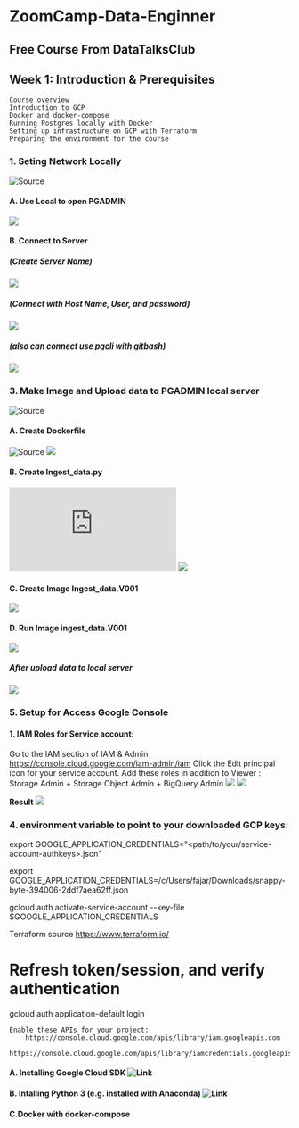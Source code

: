# ZoomCamp-Data-Enginner
## Free Course From DataTalksClub 
## Week 1: Introduction & Prerequisites
    Course overview
    Introduction to GCP
    Docker and docker-compose
    Running Postgres locally with Docker
    Setting up infrastructure on GCP with Terraform
    Preparing the environment for the course

### 1. Seting Network Locally 
![Source](https://github.com/Ujeeg/ZoomCamp-Data-Enginner/blob/main/Week_1_setup/Setting%20Network%20Manually.yml)

#### A. Use Local to open PGADMIN
![](https://github.com/Ujeeg/ZoomCamp-Data-Enginner/blob/77cd2bad0c70d8a2bcd59366274809c9602a27da/Picture/Setting%20up%20Connection/PG%20ADMIN%20Locally.png)

#### B. Connect to Server 
##### (Create Server Name)
![](https://github.com/Ujeeg/ZoomCamp-Data-Enginner/blob/77cd2bad0c70d8a2bcd59366274809c9602a27da/Picture/Setting%20up%20Connection/Connecting%20Server%201.png)
##### (Connect with Host Name, User, and password)
![](https://github.com/Ujeeg/ZoomCamp-Data-Enginner/blob/77cd2bad0c70d8a2bcd59366274809c9602a27da/Picture/Setting%20up%20Connection/connecting%20server%202.png)
##### (also can connect use pgcli with gitbash)
![](https://github.com/Ujeeg/ZoomCamp-Data-Enginner/blob/77cd2bad0c70d8a2bcd59366274809c9602a27da/Picture/Setting%20up%20Connection/connect%20with%20gitbash%20using%20pgcli.png)

### 3. Make Image and Upload data to PGADMIN local server
![Source](https://github.com/Ujeeg/ZoomCamp-Data-Enginner/blob/cc3b37ab51db7318bb120bc80eb7b1c22ca65a40/Week_1_setup/Make%20Image%20to%20Ingest%20data.yml)
#### A. Create Dockerfile
![Source](https://github.com/Ujeeg/ZoomCamp-Data-Enginner/blob/cc3b37ab51db7318bb120bc80eb7b1c22ca65a40/Week_1_setup/Dockerfile)
![](https://github.com/Ujeeg/ZoomCamp-Data-Enginner/blob/e0d128a7fea15be3255d421af0fa1f24a665a44e/Picture/Make%20imange%20to%20ingest_data%20to%20server/Make%20Docker%20file.png)
#### B. Create Ingest_data.py
![Source](https://github.com/Ujeeg/ZoomCamp-Data-Enginner/blob/cc3b37ab51db7318bb120bc80eb7b1c22ca65a40/Week_1_setup/ingest_data.py)
![](https://github.com/Ujeeg/ZoomCamp-Data-Enginner/blob/e0d128a7fea15be3255d421af0fa1f24a665a44e/Picture/Make%20imange%20to%20ingest_data%20to%20server/Make%20ingest_data.png)
#### C. Create Image Ingest_data.V001
![](https://github.com/Ujeeg/ZoomCamp-Data-Enginner/blob/e0d128a7fea15be3255d421af0fa1f24a665a44e/Picture/Make%20imange%20to%20ingest_data%20to%20server/make%20Image%20Ingest%20data.png)
#### D. Run Image ingest_data.V001
![](https://github.com/Ujeeg/ZoomCamp-Data-Enginner/blob/e0d128a7fea15be3255d421af0fa1f24a665a44e/Picture/Make%20imange%20to%20ingest_data%20to%20server/Run%20Image%20Ingest_data.png)
##### After upload data to local server
![](https://github.com/Ujeeg/ZoomCamp-Data-Enginner/blob/e0d128a7fea15be3255d421af0fa1f24a665a44e/Picture/Make%20imange%20to%20ingest_data%20to%20server/PGADMIN%20AFTER%20Ingest_data.png)
### 5. Setup for Access Google Console 
#### 1. IAM Roles for Service account:
Go to the IAM section of IAM & Admin https://console.cloud.google.com/iam-admin/iam
Click the Edit principal icon for your service account.
Add these roles in addition to Viewer : Storage Admin + Storage Object Admin + BigQuery Admin
        ![](https://github.com/Ujeeg/ZoomCamp-Data-Enginner/blob/29d38e2f0b478eaf3dce77d8e86b4b179fce691d/Picture/GCP/IM%20ADMIN%20SERVICE%20ACCOUNT%201.png) ![](https://github.com/Ujeeg/ZoomCamp-Data-Enginner/blob/29d38e2f0b478eaf3dce77d8e86b4b179fce691d/Picture/GCP/IM%20ADMIN%20SERVICE%20ACCOUNT%202.png) 
        
**Result**
![](https://github.com/Ujeeg/ZoomCamp-Data-Enginner/blob/29d38e2f0b478eaf3dce77d8e86b4b179fce691d/Picture/GCP/IM%20ADMIN%20SERVICE%20ACCOUNT%203.png)

### 4. environment variable to point to your downloaded GCP keys: 

export GOOGLE_APPLICATION_CREDENTIALS="<path/to/your/service-account-authkeys>.json"

export GOOGLE_APPLICATION_CREDENTIALS=/c/Users/fajar/Downloads/snappy-byte-394006-2ddf7aea62ff.json

gcloud auth activate-service-account --key-file $GOOGLE_APPLICATION_CREDENTIALS


Terraform 
source https://www.terraform.io/
# Refresh token/session, and verify authentication
gcloud auth application-default login

    Enable these APIs for your project:
        https://console.cloud.google.com/apis/library/iam.googleapis.com
        https://console.cloud.google.com/apis/library/iamcredentials.googleapis.com

#### A. Installing Google Cloud SDK ![Link](https://cloud.google.com/sdk/docs/downloads-interactive)
#### B. Intalling Python 3 (e.g. installed with Anaconda) ![Link](https://www.anaconda.com/download)
#### C.Docker with docker-compose
